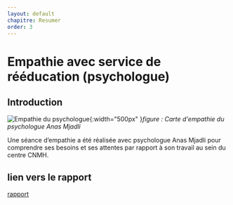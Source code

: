 ```yaml
---
layout: default
chapitre: Resumer
order: 3
---
```


# Empathie avec service de rééducation (psychologue)
## Introduction
![Empathie du psychologue](/besoin/empathie-psychologue/images/carte-empathie-service-de-reeducation-Psychologue-Anas-Mjadli.png){:width="500px" }*figure : Carte d'empathie du psychologue Anas Mjadli*

Une séance d’empathie a été réalisée avec psychologue Anas Mjadli pour comprendre ses besoins et ses attentes par rapport à son travail au sein du centre CNMH.

## lien vers le rapport
[rapport](/besoin/empathie-psychologue/rapport.html)